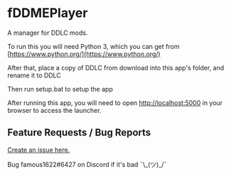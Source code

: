 # fDDMEPlayer

A manager for DDLC mods.

To run this you will need Python 3, which you can get from [https://www.python.org/](https://www.python.org/)

After that, place a copy of DDLC from download into this app's folder, and rename it to DDLC

Then run setup.bat to setup the app

After running this app, you will need to open [http://localhost:5000](http://localhost:5000) in your browser to access the launcher.

Feature Requests / Bug Reports
------------------------------
[Create an issue here.](https://github.com/famous1622/fDDMEPlayer/issues)

Bug famous1622#6427 on Discord if it's bad ¯\\\_(ツ)_/¯
